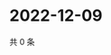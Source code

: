 # 2022-12-09

共 0 条

<!-- BEGIN WEIBO -->
<!-- 最后更新时间 Fri Dec 09 2022 21:13:23 GMT+0800 (China Standard Time) -->

<!-- END WEIBO -->
